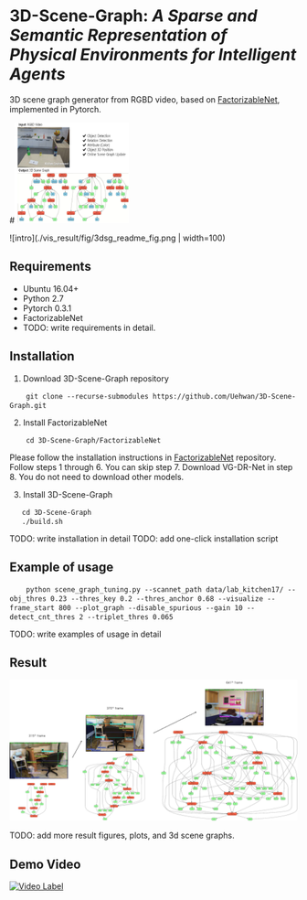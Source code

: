 # 3D-Scene-Graph: *A Sparse and Semantic Representation of Physical Environments for Intelligent Agents*
3D scene graph generator from RGBD video, based on [FactorizableNet](https://github.com/yikang-li/FactorizableNet), implemented in Pytorch.

#<img src="vis_result/fig/3dsg_readme_fig.png" width="200">

![intro](./vis_result/fig/3dsg_readme_fig.png | width=100)

## Requirements
* Ubuntu 16.04+
* Python 2.7
* Pytorch 0.3.1
* FactorizableNet
* TODO: write requirements in detail.

## Installation
1. Download 3D-Scene-Graph repository 

```
    git clone --recurse-submodules https://github.com/Uehwan/3D-Scene-Graph.git
```
2. Install FactorizableNet
```
    cd 3D-Scene-Graph/FactorizableNet
```
Please follow the installation instructions in [FactorizableNet](https://github.com/yikang-li/FactorizableNet) repository.
Follow steps 1 through 6. You can skip step 7. Download VG-DR-Net in step 8. You do not need to download other models.


3. Install 3D-Scene-Graph
```
   cd 3D-Scene-Graph
   ./build.sh
```

TODO: write installation in detail
TODO: add one-click installation script

## Example of usage

```
    python scene_graph_tuning.py --scannet_path data/lab_kitchen17/ --obj_thres 0.23 --thres_key 0.2 --thres_anchor 0.68 --visualize --frame_start 800 --plot_graph --disable_spurious --gain 10 --detect_cnt_thres 2 --triplet_thres 0.065
```

TODO: write examples of usage in detail

## Result

![scores1](./vis_result/fig/result1.png)

TODO: add more result figures, plots, and 3d scene graphs.



## Demo Video

[![Video Label](http://img.youtube.com/vi/DpW7eyF2HiI/0.jpg)](https://youtu.be/DpW7eyF2HiI)
